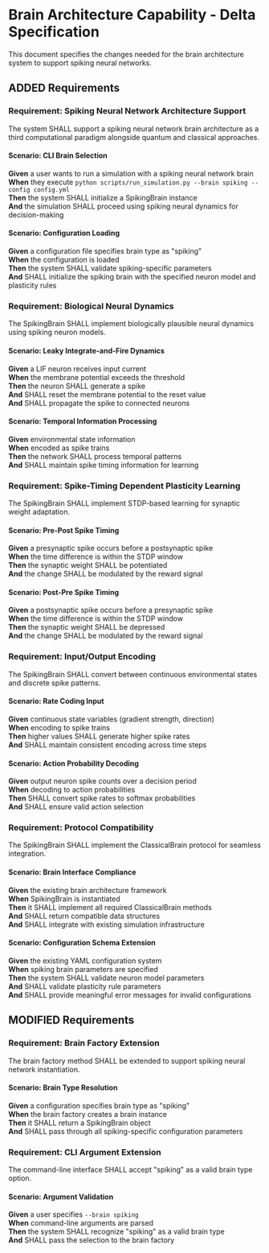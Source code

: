 # Brain Architecture Capability - Delta Specification

This document specifies the changes needed for the brain architecture system to support spiking neural networks.

## ADDED Requirements

### Requirement: Spiking Neural Network Architecture Support
The system SHALL support a spiking neural network brain architecture as a third computational paradigm alongside quantum and classical approaches.

#### Scenario: CLI Brain Selection
**Given** a user wants to run a simulation with a spiking neural network brain  
**When** they execute `python scripts/run_simulation.py --brain spiking --config config.yml`  
**Then** the system SHALL initialize a SpikingBrain instance  
**And** the simulation SHALL proceed using spiking neural dynamics for decision-making  

#### Scenario: Configuration Loading
**Given** a configuration file specifies brain type as "spiking"  
**When** the configuration is loaded  
**Then** the system SHALL validate spiking-specific parameters  
**And** SHALL initialize the spiking brain with the specified neuron model and plasticity rules  

### Requirement: Biological Neural Dynamics
The SpikingBrain SHALL implement biologically plausible neural dynamics using spiking neuron models.

#### Scenario: Leaky Integrate-and-Fire Dynamics
**Given** a LIF neuron receives input current  
**When** the membrane potential exceeds the threshold  
**Then** the neuron SHALL generate a spike  
**And** SHALL reset the membrane potential to the reset value  
**And** SHALL propagate the spike to connected neurons  

#### Scenario: Temporal Information Processing
**Given** environmental state information  
**When** encoded as spike trains  
**Then** the network SHALL process temporal patterns  
**And** SHALL maintain spike timing information for learning  

### Requirement: Spike-Timing Dependent Plasticity Learning
The SpikingBrain SHALL implement STDP-based learning for synaptic weight adaptation.

#### Scenario: Pre-Post Spike Timing
**Given** a presynaptic spike occurs before a postsynaptic spike  
**When** the time difference is within the STDP window  
**Then** the synaptic weight SHALL be potentiated  
**And** the change SHALL be modulated by the reward signal  

#### Scenario: Post-Pre Spike Timing
**Given** a postsynaptic spike occurs before a presynaptic spike  
**When** the time difference is within the STDP window  
**Then** the synaptic weight SHALL be depressed  
**And** the change SHALL be modulated by the reward signal  

### Requirement: Input/Output Encoding
The SpikingBrain SHALL convert between continuous environmental states and discrete spike patterns.

#### Scenario: Rate Coding Input
**Given** continuous state variables (gradient strength, direction)  
**When** encoding to spike trains  
**Then** higher values SHALL generate higher spike rates  
**And** SHALL maintain consistent encoding across time steps  

#### Scenario: Action Probability Decoding
**Given** output neuron spike counts over a decision period  
**When** decoding to action probabilities  
**Then** SHALL convert spike rates to softmax probabilities  
**And** SHALL ensure valid action selection  

### Requirement: Protocol Compatibility
The SpikingBrain SHALL implement the ClassicalBrain protocol for seamless integration.

#### Scenario: Brain Interface Compliance
**Given** the existing brain architecture framework  
**When** SpikingBrain is instantiated  
**Then** it SHALL implement all required ClassicalBrain methods  
**And** SHALL return compatible data structures  
**And** SHALL integrate with existing simulation infrastructure  

#### Scenario: Configuration Schema Extension
**Given** the existing YAML configuration system  
**When** spiking brain parameters are specified  
**Then** the system SHALL validate neuron model parameters  
**And** SHALL validate plasticity rule parameters  
**And** SHALL provide meaningful error messages for invalid configurations  

## MODIFIED Requirements

### Requirement: Brain Factory Extension
The brain factory method SHALL be extended to support spiking neural network instantiation.

#### Scenario: Brain Type Resolution
**Given** a configuration specifies brain type as "spiking"  
**When** the brain factory creates a brain instance  
**Then** it SHALL return a SpikingBrain object  
**And** SHALL pass through all spiking-specific configuration parameters  

### Requirement: CLI Argument Extension
The command-line interface SHALL accept "spiking" as a valid brain type option.

#### Scenario: Argument Validation
**Given** a user specifies `--brain spiking`  
**When** command-line arguments are parsed  
**Then** the system SHALL recognize "spiking" as a valid brain type  
**And** SHALL pass the selection to the brain factory

